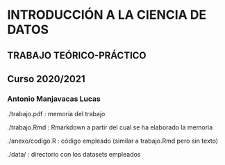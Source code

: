 
# INTRODUCCIÓN A LA CIENCIA DE DATOS

## TRABAJO TEÓRICO-PRÁCTICO
## Curso 2020/2021

### Antonio Manjavacas Lucas

./trabajo.pdf 		: memoria del trabajo

./trabajo.Rmd 		: Rmarkdown a partir del cual se ha elaborado la memoria

./anexo/codigo.R 	: código empleado (similar a trabajo.Rmd pero sin texto)

./data/			: directorio con los datasets empleados


